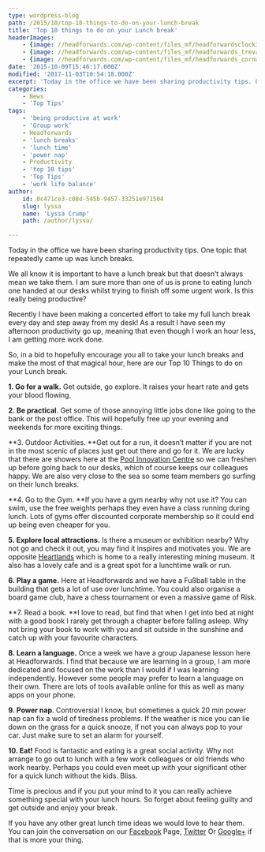 ```yaml
---
type: wordpress-blog
path: /2015/10/top-10-things-to-do-on-your-lunch-break
title: 'Top 10 things to do on your Lunch break'
headerImages:
    - {image: //headforwards.com/wp-content/files_mf/headforwardsclock31.jpg, text: 'Top 10 things to do on your Lunchbreak'}
    - {image: //headforwards.com/wp-content/files_mf/headforwards_trevaunance_cove_st_agnescopy.jpg, text: ""}
    - {image: //headforwards.com/wp-content/files_mf/headforwards_cornwall_heartlands_enginehouse13.jpeg, text: ""}
date: '2015-10-09T15:46:17.000Z'
modified: '2017-11-03T10:54:18.000Z'
excerpt: 'Today in the office we have been sharing productivity tips. One topic that repeatedly came up was lunch breaks. We all know it is important to have a lunch break but that doesn’t always mean we take them. I am sure more than one of us is prone to eating lunch one handed at our desks whilst trying …'
categories:
    - News
    - 'Top Tips'
tags:
    - 'being productive at work'
    - 'Group work'
    - Headforwards
    - 'lunch breaks'
    - 'lunch time'
    - 'power nap'
    - Productivity
    - 'top 10 tips'
    - 'Top Tips'
    - 'work life balance'
author:
    id: 0c471ce3-c08d-545b-9457-33251e971504
    slug: lyssa
    name: 'Lyssa Crump'
    path: /author/lyssa/

---
```

Today in the office we have been sharing productivity tips. One topic that repeatedly came up was lunch breaks.

We all know it is important to have a lunch break but that doesn’t always mean we take them. I am sure more than one of us is prone to eating lunch one handed at our desks whilst trying to finish off some urgent work. Is this really being productive?

Recently I have been making a concerted effort to take my full lunch break every day and step away from my desk! As a result I have seen my afternoon productivity go up, meaning that even though I work an hour less, I am getting more work done.

So, in a bid to hopefully encourage you all to take your lunch breaks and make the most of that magical hour, here are our Top 10 Things to do on your Lunch break.

**1. Go for a walk.** Get outside, go explore. It raises your heart rate and gets your blood flowing.

**2. Be practical**. Get some of those annoying little jobs done like going to the bank or the post office. This will hopefully free up your evening and weekends for more exciting things.

**3. Outdoor Activities. **Get out for a run, it doesn’t matter if you are not in the most scenic of places just get out there and go for it. We are lucky that there are showers here at the [Pool Innovation Centre](http://www.cornwallinnovation.co.uk/pool-innovation-centre) so we can freshen up before going back to our desks, which of course keeps our colleagues happy. We are also very close to the sea so some team members go surfing on their lunch breaks.

**4. Go to the Gym. **If you have a gym nearby why not use it? You can swim, use the free weights perhaps they even have a class running during lunch. Lots of gyms offer discounted corporate membership so it could end up being even cheaper for you.

**5. Explore local attractions.** Is there a museum or exhibition nearby? Why not go and check it out, you may find it inspires and motivates you. We are opposite [Heartlands](http://www.heartlandscornwall.com/) which is home to a really interesting mining museum. It also has a lovely cafe and is a great spot for a lunchtime walk or run.

**6. Play a game.** Here at Headforwards and we have a Fußball table in the building that gets a lot of use over lunchtime. You could also organise a board game club, have a chess tournament or even a massive game of Risk.

**7\. Read a book. **I love to read, but find that when I get into bed at night with a good book I rarely get through a chapter before falling asleep. Why not bring your book to work with you and sit outside in the sunshine and catch up with your favourite characters.

**8. Learn a language.** Once a week we have a group Japanese lesson here at Headforwards. I find that because we are learning in a group, I am more dedicated and focused on the work than I would if I was learning independently. However some people may prefer to learn a language on their own. There are lots of tools available online for this as well as many apps on your phone.

**9. Power nap**. Controversial I know, but sometimes a quick 20 min power nap can fix a wold of tiredness problems. If the weather is nice you can lie down on the grass for a quick snooze, if not you can always pop to your car. Just make sure to set an alarm for yourself.

**10. Eat!** Food is fantastic and eating is a great social activity. Why not arrange to go out to lunch with a few work colleagues or old friends who work nearby. Perhaps you could even meet up with your significant other for a quick lunch without the kids. Bliss.

Time is precious and if you put your mind to it you can really achieve something special with your lunch hours. So forget about feeling guilty and get outside and enjoy your break.

If you have any other great lunch time ideas we would love to hear them. You can join the conversation on our [Facebook](https://www.facebook.com/headforwards/timeline/) Page, [Twitter](https://twitter.com/headforwards) Or [Google+](https://plus.google.com/+HeadforwardsCornwall/posts) if that is more your thing.
